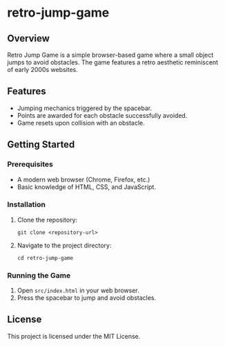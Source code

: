 # retro-jump-game

## Overview
Retro Jump Game is a simple browser-based game where a small object jumps to avoid obstacles. The game features a retro aesthetic reminiscent of early 2000s websites.

## Features
- Jumping mechanics triggered by the spacebar.
- Points are awarded for each obstacle successfully avoided.
- Game resets upon collision with an obstacle.

## Getting Started

### Prerequisites
- A modern web browser (Chrome, Firefox, etc.)
- Basic knowledge of HTML, CSS, and JavaScript.

### Installation
1. Clone the repository:
   ```
   git clone <repository-url>
   ```
2. Navigate to the project directory:
   ```
   cd retro-jump-game
   ```

### Running the Game
1. Open `src/index.html` in your web browser.
2. Press the spacebar to jump and avoid obstacles.

## License
This project is licensed under the MIT License.